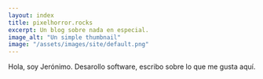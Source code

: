 ```yaml
---
layout: index
title: pixelhorror.rocks
excerpt: Un blog sobre nada en especial.
image_alt: "Un simple thumbnail"
image: "/assets/images/site/default.png"
---
```


Hola, soy Jerónimo. Desarollo software, escribo sobre lo que me gusta aquí.
